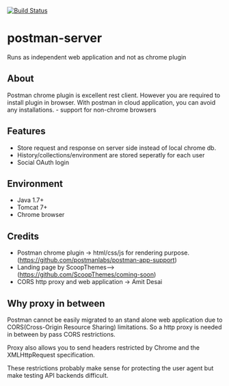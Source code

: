 [![Build Status](https://travis-ci.org/amitdesai03/postman-server.svg)](https://travis-ci.org/amitdesai03/postman-server)

# postman-server
Runs as independent web application and not as chrome plugin

## About
Postman chrome plugin is excellent rest client. 
However you are required to install plugin in browser.
With postman in cloud application, you can avoid any installations.
    - support for non-chrome browsers

## Features
- Store request and response on server side instead of local chrome db.
- History/collections/environment are stored seperatly for each user 
- Social OAuth login

## Environment
- Java 1.7+
- Tomcat 7+
- Chrome browser

## Credits
- Postman chrome plugin -> html/css/js for rendering purpose. (https://github.com/postmanlabs/postman-app-support)
- Landing page by ScoopThemes--> (https://github.com/ScoopThemes/coming-soon)
- CORS http proxy and web application -> Amit Desai

## Why proxy in between
Postman cannot be easily migrated to an stand alone web application due to CORS(Cross-Origin Resource Sharing) limitations.
So a http proxy is needed in between by pass CORS restrictions.

Proxy also allows you to send headers restricted by Chrome and the XMLHttpRequest specification.

These restrictions probably make sense for protecting the user agent but make testing API backends difficult.

